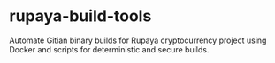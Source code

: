 # rupaya-build-tools
Automate Gitian binary builds for Rupaya cryptocurrency project using Docker and scripts for deterministic and secure builds.
